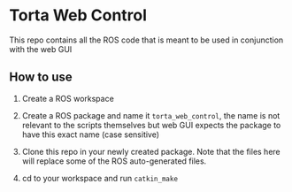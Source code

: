 # Torta Web Control

This repo contains all the ROS code that is meant to be used in conjunction with the web GUI

## How to use

1. Create a ROS workspace

2. Create a ROS package and name it `torta_web_control`, the name is not relevant to the scripts themselves but web GUI expects the package to have this exact name (case sensitive)

3. Clone this repo in your newly created package. Note that the files here will replace some of the ROS auto-generated files.

4. cd to your workspace and run `catkin_make`
